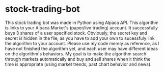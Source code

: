 # stock-trading-bot
This stock trading bot was made in Python using Alpaca API. This algorithm is links to your Alpaca Market's (paper/live trading) account. It successfully buys 3 shares of 
a user specified stock. Obviously, the secret key and secret is hidden in the file, as you have to add your own to sucessfuly link the algorithm to your account. 
Please use my code merely as reference, as I have not finished the algorithm yet, and each user may have different ideas on the algorithm's behaviors. My goal is to make the algorithm
search through markets automatically and buy and sell shares when it think the time is appropriate (using market trends, past chart behavior and news).
